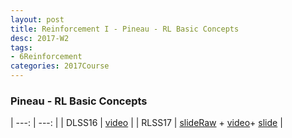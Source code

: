 ```yaml
---
layout: post
title: Reinforcement I - Pineau - RL Basic Concepts
desc: 2017-W2
tags:
- 6Reinforcement
categories: 2017Course
---
```


### Pineau - RL Basic Concepts  

| ---: | ---: |
| DLSS16 | [video](http://videolectures.net/deeplearning2016_pineau_reinforcement_learning/) |
| RLSS17 | [slideRaw](https://drive.google.com/file/d/0BzUSSMdMszk6bjl3eU5CVmU0cWs/view) + [video](http://videolectures.net/deeplearning2016_pineau_advanced_topics/)+ [slide](http://videolectures.net/site/normal_dl/tag=1137927/deeplearning2017_pineau_reinforcement_learning_01.pdf) |

